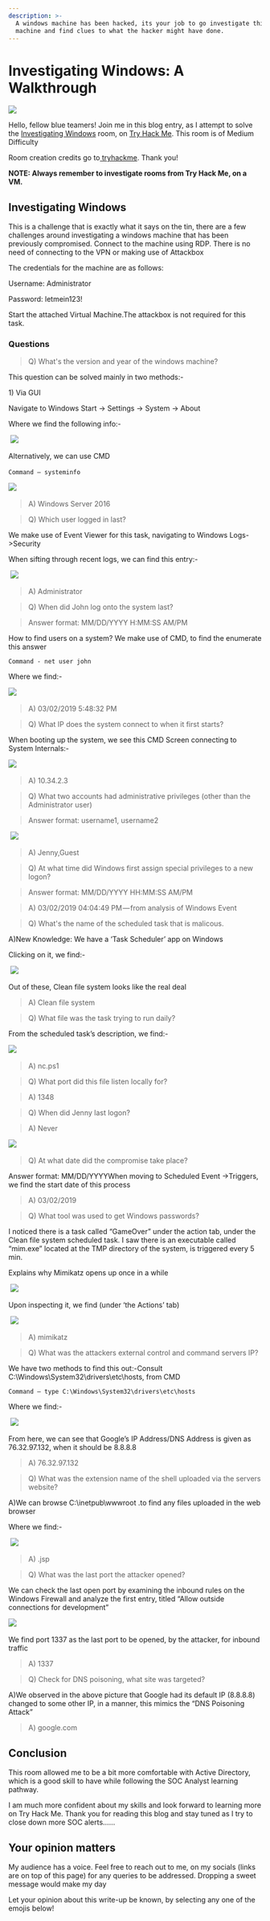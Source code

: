 ```yaml
---
description: >-
  A windows machine has been hacked, its your job to go investigate this windows
  machine and find clues to what the hacker might have done.
---
```


# Investigating Windows: A Walkthrough

![](<../.gitbook/assets/IW (1).png>)

Hello, fellow blue teamers! Join me in this blog entry, as I attempt to solve the [Investigating Windows](https://tryhackme.com/room/investigatingwindows) room, on [Try Hack Me](https://tryhackme.com). This room is of Medium Difficulty

Room creation credits go to[ tryhackme](https://tryhackme.com/p/tryhackme). Thank you!

**NOTE: Always remember to investigate rooms from Try Hack Me, on a VM.**

## Investigating Windows

This is a challenge that is exactly what it says on the tin, there are a few challenges around investigating a windows machine that has been previously compromised. Connect to the machine using RDP. There is no need of connecting to the VPN or making use of Attackbox

The credentials for the machine are as follows:

Username: Administrator&#x20;

Password: letmein123!

Start the attached Virtual Machine.The attackbox is not required for this task.

### **Questions**

> Q) What's the version and year of the windows machine?

This question can be solved mainly in two methods:-

1\) Via GUI

Navigate to Windows Start -> Settings -> System -> About

Where we find the following info:-

​​                                           ![](https://cdn-images-1.medium.com/max/1000/0\*3eLMh5IRcVsMZphd)​

Alternatively, we can use CMD

`Command — systeminfo`​​

&#x20;                                            ![](https://cdn-images-1.medium.com/max/1000/0\*XhxCW8dMQBhhmit6)​

> A) Windows Server 2016

> Q) Which user logged in last?

We make use of Event Viewer for this task, navigating to Windows Logs->Security

When sifting through recent logs, we can find this entry:-​

​                                         ![](https://cdn-images-1.medium.com/max/1000/0\*VLsOQo4GgxnLqonU)​

> A) Administrator

> Q) When did John log onto the system last?

> Answer format: MM/DD/YYYY H:MM:SS AM/PM

How to find users on a system? We make use of CMD, to find the enumerate this answer

`Command - net user john`

Where we find:-

&#x20;                                     ​​![](https://cdn-images-1.medium.com/max/1000/1\*jlCem3\_gUShjeRXI\_UgYOA.png)​

> A) 03/02/2019 5:48:32 PM

> Q) What IP does the system connect to when it first starts?

When booting up the system, we see this CMD Screen connecting to System Internals:-​​ &#x20;

&#x20;                                      ![](https://cdn-images-1.medium.com/max/1000/1\*4Sghm33gwBx79Z6AAncqHw.png)​

> A) 10.34.2.3

> Q) What two accounts had administrative privileges (other than the Administrator user)

> Answer format: username1, username2

​                                             ​![](https://cdn-images-1.medium.com/max/1000/1\*clROgXCs3UQYa40UN-qJJA.png)​

> A) Jenny,Guest

> Q) At what time did Windows first assign special privileges to a new logon?

> Answer format: MM/DD/YYYY HH:MM:SS AM/PM

> A) 03/02/2019 04:04:49 PM — from analysis of Windows Event

> Q) What's the name of the scheduled task that is malicous.

A)New Knowledge: We have a ‘Task Scheduler’ app on Windows

Clicking on it, we find:-​

​                                         ![](https://cdn-images-1.medium.com/max/1000/1\*taRc3h4hfl5uHf38TB\_ODw.png)​

Out of these, Clean file system looks like the real deal

> A) Clean file system

> Q) What file was the task trying to run daily?

From the scheduled task’s description, we find:-​

&#x20;                                          ​![](https://cdn-images-1.medium.com/max/1000/1\*Yj2nLJb6AFISN4j\_NCG5LQ.png)​

> A) nc.ps1

> Q) What port did this file listen locally for?

> A) 1348

> Q) When did Jenny last logon?

> A) Never

&#x20;                                          ​​![](https://cdn-images-1.medium.com/max/1000/1\*JPjmIMPB\_M1egzPgDcSMOg.png)​

> Q) At what date did the compromise take place?

Answer format: MM/DD/YYYYWhen moving to Scheduled Event ->Triggers, we find the start date of this process

> A) 03/02/2019

> Q) What tool was used to get Windows passwords?

I noticed there is a task called “GameOver” under the action tab, under the Clean file system scheduled task. I saw there is an executable called “mim.exe” located at the TMP directory of the system, is triggered every 5 min.

Explains why Mimikatz opens up once in a while​

​                                          ![](https://cdn-images-1.medium.com/max/1000/1\*h95mehKJAi5C\_fv8UGp5vw.png)​

Upon inspecting it, we find (under ‘the Actions’ tab)

​​                                         ![](https://cdn-images-1.medium.com/max/1000/1\*9Y--YcMmR6Y7PoQkGHGFRw.png)​

> A) mimikatz

> Q) What was the attackers external control and command servers IP?

We have two methods to find this out:-Consult C:\Windows\System32\drivers\etc\hosts, from CMD

`Command — type C:\Windows\System32\drivers\etc\hosts`

Where we find:-

&#x20;                         ​​ ![](https://cdn-images-1.medium.com/max/1000/1\*cz2xuwcCg4th2pl2ejEbyQ.png)​

From here, we can see that Google’s IP Address/DNS Address is given as 76.32.97.132, when it should be 8.8.8.8

> A) 76.32.97.132

> Q) What was the extension name of the shell uploaded via the servers website?

A)We can browse C:\inetpub\wwwroot .to find any files uploaded in the web browser

Where we find:-

​​                                          ![](https://cdn-images-1.medium.com/max/1000/1\*UI5woFTKEFhlJxJqhtC0xg.png)​

> A) .jsp

> Q) What was the last port the attacker opened?

We can check the last open port by examining the inbound rules on the Windows Firewall and analyze the first entry, titled “Allow outside connections for development”​​

&#x20;                                      ![](https://cdn-images-1.medium.com/max/1000/1\*g2TI1hvTDfLO2QHgDvCz9A.png)​

We find port 1337 as the last port to be opened, by the attacker, for inbound traffic

> A) 1337

> Q) Check for DNS poisoning, what site was targeted?

A)We observed in the above picture that Google had its default IP (8.8.8.8) changed to some other IP, in a manner, this mimics the “DNS Poisoning Attack”

> A) google.com

## Conclusion

This room allowed me to be a bit more comfortable with Active Directory, which is a good skill to have while following the SOC Analyst learning pathway.

I am much more confident about my skills and look forward to learning more on Try Hack Me. Thank you for reading this blog and stay tuned as I try to close down more SOC alerts……

## Your opinion matters

My audience has a voice. Feel free to reach out to me, on my socials (links are on top of this page) for any queries to be addressed. Dropping a sweet message would make my day

Let your opinion about this write-up be known, by selecting any one of the emojis below!

